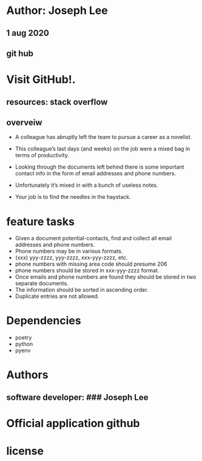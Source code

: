 # Author: Joseph Lee
## 1 aug 2020
## git hub
# Visit GitHub!.
## resources: stack overflow
## overveiw
* A colleague has abruptly left the team to pursue a career as a novelist.

* This colleague’s last days (and weeks) on the job were a mixed bag in terms of productivity.

* Looking through the documents left behind there is some important contact info in the form of email addresses and phone numbers.

* Unfortunately it’s mixed in with a bunch of useless notes.

* Your job is to find the needles in the haystack.
# feature tasks

* Given a document potential-contacts, find and collect all email addresses and phone numbers.
* Phone numbers may be in various formats.
* (xxx) yyy-zzzz, yyy-zzzz, xxx-yyy-zzzz, etc.
* phone numbers with missing area code should presume 206
* phone numbers should be stored in xxx-yyy-zzzz format.
* Once emails and phone numbers are found they should be stored in two separate documents.
* The information should be sorted in ascending order.
* Duplicate entries are not allowed.
# Dependencies
* poetry
* python
* pyenv
# Authors
## software developer: ### Joseph Lee
# Official application github
# license
